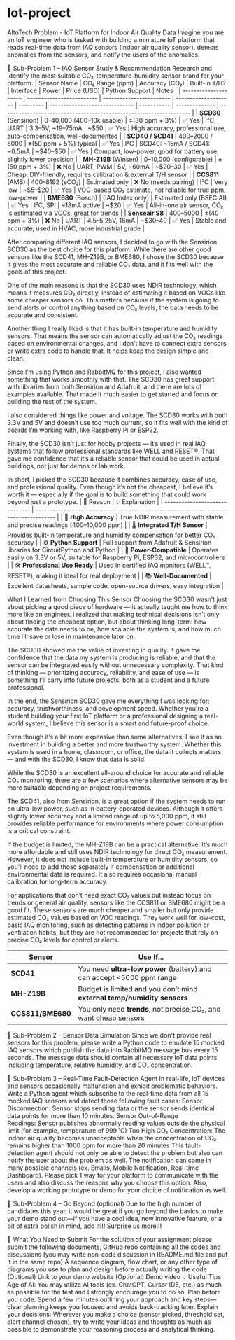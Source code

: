 # Iot-project
AltoTech
Problem - IoT Platform for Indoor Air Quality Data
Imagine you are an IoT engineer who is tasked with building a miniature IoT platform that reads real-time data from IAQ sensors (indoor air quality sensor), detects anomalies from the sensors, and notify the users of the anomalies.


📌 Sub-Problem 1 – IAQ Sensor Study & Recommendation
Research and identify the most suitable CO₂-temperature-humidity sensor brand for your platform. 
| Sensor Name           | CO₂ Range (ppm)           | Accuracy (CO₂)           | Built-in T/H?        | Interface | Power                          | Price (USD) | Python Support | Notes                                                               |
| --------------------- | ------------------------- | ------------------------ | -------------------- | --------- | ------------------------------ | ----------- | -------------- | ------------------------------------------------------------------- |
| **SCD30** (Sensirion) | 0–40,000 (400–10k usable) | ±(30 ppm + 3%)           | ✅ Yes                | I²C, UART | 3.3–5V, \~19–75mA              | \~\$50      | ✅ Yes          | High accuracy, professional use, auto-compensation, well-documented |
| **SCD40 / SCD41**     | 400–2000 / 5000           | ±(50 ppm + 5%) typical   | ✅ Yes                | I²C       | SCD40: \~15mA / SCD41: \~0.5mA | \~\$40–\$50 | ✅ Yes          | Compact, low-power, good for battery use, slightly lower precision  |
| **MH-Z19B** (Winsen)  | 0–10,000 (configurable)   | ±(50 ppm + 3%)           | ❌ No                 | UART, PWM | 5V, \~60mA                     | \~\$20–30   | ✅ Yes          | Cheap, DIY-friendly, requires calibration & external T/H sensor     |
| **CCS811** (AMS)      | 400–8192 (eCO₂)           | Estimated only           | ❌ No (needs pairing) | I²C       | Very low                       | \~\$5–\$20  | ✅ Yes          | VOC-based CO₂ estimate, not reliable for true ppm, low-power        |
| **BME680** (Bosch)    | (IAQ Index only)          | Estimated only (BSEC AI) | ✅ Yes                | I²C, SPI  | \~18mA active                  | \~\$20      | ✅ Yes          | All-in-one air sensor, CO₂ is estimated via VOCs, great for trends  |
| **Senseair S8**       | 400–5000                  | ±(40 ppm + 3%)           | ❌ No                 | UART      | 4.5–5.25V, 18mA                | \~\$30–40   | ✅ Yes          | Stable and accurate, used in HVAC, more industrial grade            |

After comparing different IAQ sensors, I decided to go with the Sensirion SCD30 as the best choice for this platform. While there are other good sensors like the SCD41, MH-Z19B, or BME680, I chose the SCD30 because it gives the most accurate and reliable CO₂ data, and it fits well with the goals of this project.

One of the main reasons is that the SCD30 uses NDIR technology, which means it measures CO₂ directly, instead of estimating it based on VOCs like some cheaper sensors do. This matters because if the system is going to send alerts or control anything based on CO₂ levels, the data needs to be accurate and consistent.

Another thing I really liked is that it has built-in temperature and humidity sensors. That means the sensor can automatically adjust the CO₂ readings based on environmental changes, and I don’t have to connect extra sensors or write extra code to handle that. It helps keep the design simple and clean.

Since I’m using Python and RabbitMQ for this project, I also wanted something that works smoothly with that. The SCD30 has great support with libraries from both Sensirion and Adafruit, and there are lots of examples available. That made it much easier to get started and focus on building the rest of the system.

I also considered things like power and voltage. The SCD30 works with both 3.3V and 5V and doesn’t use too much current, so it fits well with the kind of boards I’m working with, like Raspberry Pi or ESP32.

Finally, the SCD30 isn’t just for hobby projects — it’s used in real IAQ systems that follow professional standards like WELL and RESET®. That gave me confidence that it’s a reliable sensor that could be used in actual buildings, not just for demos or lab work.

In short, I picked the SCD30 because it combines accuracy, ease of use, and professional quality. Even though it’s not the cheapest, I believe it’s worth it — especially if the goal is to build something that could work beyond just a prototype.
| 🔑 Reason                      | 💡 Explanation                                                                        |
| ------------------------------ | ------------------------------------------------------------------------------------- |
| 🔬 **High Accuracy**           | True NDIR measurement with stable and precise readings (400–10,000 ppm)               |
| 🌡️ **Integrated T/H Sensor**  | Provides built-in temperature and humidity compensation for better CO₂ accuracy       |
| ⚙️ **Python Support**          | Full support from Adafruit & Sensirion libraries for CircuitPython and Python         |
| 🔌 **Power-Compatible**        | Operates easily on 3.3V or 5V, suitable for Raspberry Pi, ESP32, and microcontrollers |
| 🛠️ **Professional Use Ready** | Used in certified IAQ monitors (WELL™, RESET®), making it ideal for real deployment   |
| 📚 **Well-Documented**         | Excellent datasheets, sample code, open-source drivers, easy integration              |

What I Learned from Choosing This Sensor
Choosing the SCD30 wasn’t just about picking a good piece of hardware — it actually taught me how to think more like an engineer. I realized that making technical decisions isn’t only about finding the cheapest option, but about thinking long-term: how accurate the data needs to be, how scalable the system is, and how much time I’ll save or lose in maintenance later on.

The SCD30 showed me the value of investing in quality. It gave me confidence that the data my system is producing is reliable, and that the sensor can be integrated easily without unnecessary complexity. That kind of thinking — prioritizing accuracy, reliability, and ease of use — is something I’ll carry into future projects, both as a student and a future professional.

In the end, the Sensirion SCD30 gave me everything I was looking for: accuracy, trustworthiness, and development speed. Whether you're a student building your first IoT platform or a professional designing a real-world system, I believe this sensor is a smart and future-proof choice.

Even though it’s a bit more expensive than some alternatives, I see it as an investment in building a better and more trustworthy system. Whether this system is used in a home, classroom, or office, the data it collects matters — and with the SCD30, I know that data is solid.

While the SCD30 is an excellent all-around choice for accurate and reliable CO₂ monitoring, there are a few scenarios where alternative sensors may be more suitable depending on project requirements.

The SCD41, also from Sensirion, is a great option if the system needs to run on ultra-low power, such as in battery-operated devices. Although it offers slightly lower accuracy and a limited range of up to 5,000 ppm, it still provides reliable performance for environments where power consumption is a critical constraint.

If the budget is limited, the MH-Z19B can be a practical alternative. It’s much more affordable and still uses NDIR technology for direct CO₂ measurement. However, it does not include built-in temperature or humidity sensors, so you’ll need to add those separately if compensation or additional environmental data is required. It also requires occasional manual calibration for long-term accuracy.

For applications that don’t need exact CO₂ values but instead focus on trends or general air quality, sensors like the CCS811 or BME680 might be a good fit. These sensors are much cheaper and smaller but only provide estimated CO₂ values based on VOC readings. They work well for low-cost, basic IAQ monitoring, such as detecting patterns in indoor pollution or ventilation habits, but they are not recommended for projects that rely on precise CO₂ levels for control or alerts.

| Sensor            | Use If...                                                               |
| ----------------- | ----------------------------------------------------------------------- |
| **SCD41**         | You need **ultra-low power** (battery) and can accept <5000 ppm range   |
| **MH-Z19B**       | Budget is limited and you don’t mind **external temp/humidity sensors** |
| **CCS811/BME680** | You only need **trends**, not precise CO₂, and want cheap sensors       |


📌 Sub-Problem 2 – Sensor Data Simulation
Since we don't provide real sensors for this problem, please write a Python code to emulate 15 mocked IAQ sensors which publish the data into RabbitMQ message bus every 15 seconds. The message data should contain all necessary IoT data points including temperature, relative humidity, and CO₂ concentration.

📌 Sub-Problem 3 – Real-Time Fault-Detection Agent
In real-life, IoT devices and sensors occasionally malfunction and exhibit problematic behaviors. Write a Python agent which subscribe to the real-time data from all 15 mocked IAQ sensors and detect these following fault cases:
Sensor Disconnection: Sensor stops sending data or the sensor sends identical data points for more than 10 minutes.
Sensor Out-of-Range Readings: Sensor publishes abnormally reading values outside the physical limit (for example, temperature of 999 ˚C)
Too High CO₂ Concentration: The indoor air quality becomes unacceptable when the concentration of CO₂ remains higher than 1000 ppm for more than 20 minutes
This fault-detection agent should not only be able to detect the problem but also can notify the user about the problem as well. The notification can come in many possible channels (ex. Emails, Mobile Notification, Real-time Dashboard). Please pick 1 way for your platform to communicate with the users and also discuss the reasons why you choose this option. Also, develop a working prototype or demo for your choice of notification as well.

📌 Sub-Problem 4 – Go Beyond (optional)
Due to the high number of candidates this year, it would be great if you go beyond the basics to make your demo stand out—if you have a cool idea, new innovative feature, or a bit of extra polish in mind, add it!!! Surprise us more!!!

🤔 What You Need to Submit
For the solution of your assignment please submit the following documents,
GitHub repo containing all the codes and discussions (you may write non-code discussion in README.md file and put it in the same repo)
A sequence diagram, flow chart, or any other type of diagrams you use to plan and design before actually writing the code
(Optional) Link to your demo website
(Optional) Demo video
💡 Useful Tips
Age of AI: You may utilize AI tools (ex. ChatGPT, Cursor IDE, etc.) as much as possible for the test and I strongly encourage you to do so.
Plan before you code: Spend a few minutes outlining your approach and key steps—clear planning keeps you focused and avoids back-tracking later.
Explain your decisions: Wherever you make a choice (sensor picked, threshold set, alert channel chosen), try to write your ideas and thoughts as much as possible to demonstrate your reasoning process and analytical thinking.
